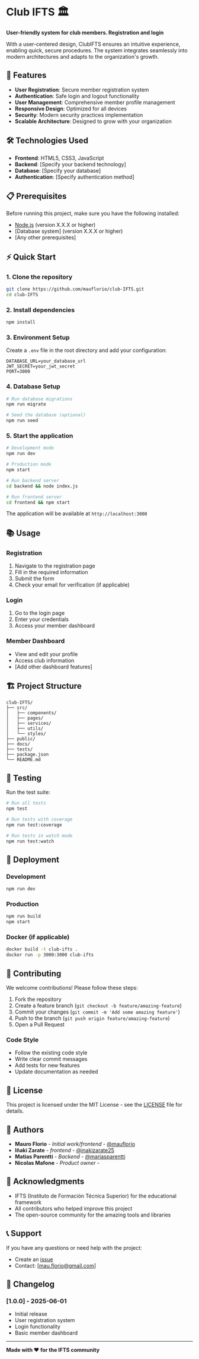 # Club IFTS 🏛️

**User-friendly system for club members. Registration and login**

With a user-centered design, ClubIFTS ensures an intuitive experience, enabling quick, secure procedures. The system integrates seamlessly into modern architectures and adapts to the organization's growth.

## 🚀 Features

- **User Registration**: Secure member registration system
- **Authentication**: Safe login and logout functionality
- **User Management**: Comprehensive member profile management
- **Responsive Design**: Optimized for all devices
- **Security**: Modern security practices implementation
- **Scalable Architecture**: Designed to grow with your organization

## 🛠️ Technologies Used

- **Frontend**: HTML5, CSS3, JavaScript
- **Backend**: [Specify your backend technology]
- **Database**: [Specify your database]
- **Authentication**: [Specify authentication method]

## 📋 Prerequisites

Before running this project, make sure you have the following installed:

- [Node.js](https://nodejs.org/) (version X.X.X or higher)
- [Database system] (version X.X.X or higher)
- [Any other prerequisites]

## ⚡ Quick Start

### 1. Clone the repository

```bash
git clone https://github.com/mauflorio/club-IFTS.git
cd club-IFTS
```

### 2. Install dependencies

```bash
npm install
```

### 3. Environment Setup

Create a `.env` file in the root directory and add your configuration:

```env
DATABASE_URL=your_database_url
JWT_SECRET=your_jwt_secret
PORT=3000
```

### 4. Database Setup

```bash
# Run database migrations
npm run migrate

# Seed the database (optional)
npm run seed
```

### 5. Start the application

```bash
# Development mode
npm run dev

# Production mode
npm start

# Run backend server
cd backend && node index.js

# Run frontend server
cd frontend && npm start
```

The application will be available at `http://localhost:3000`

## 📚 Usage

### Registration

1. Navigate to the registration page
2. Fill in the required information
3. Submit the form
4. Check your email for verification (if applicable)

### Login

1. Go to the login page
2. Enter your credentials
3. Access your member dashboard

### Member Dashboard

- View and edit your profile
- Access club information
- [Add other dashboard features]

## 🏗️ Project Structure

```
club-IFTS/
├── src/
│   ├── components/
│   ├── pages/
│   ├── services/
│   ├── utils/
│   └── styles/
├── public/
├── docs/
├── tests/
├── package.json
└── README.md
```

## 🧪 Testing

Run the test suite:

```bash
# Run all tests
npm test

# Run tests with coverage
npm run test:coverage

# Run tests in watch mode
npm run test:watch
```

## 🚀 Deployment

### Development

```bash
npm run dev
```

### Production

```bash
npm run build
npm start
```

### Docker (if applicable)

```bash
docker build -t club-ifts .
docker run -p 3000:3000 club-ifts
```

## 🤝 Contributing

We welcome contributions! Please follow these steps:

1. Fork the repository
2. Create a feature branch (`git checkout -b feature/amazing-feature`)
3. Commit your changes (`git commit -m 'Add some amazing feature'`)
4. Push to the branch (`git push origin feature/amazing-feature`)
5. Open a Pull Request

### Code Style

- Follow the existing code style
- Write clear commit messages
- Add tests for new features
- Update documentation as needed

## 📝 License

This project is licensed under the MIT License - see the [LICENSE](LICENSE) file for details.

## 👥 Authors

- **Mauro Florio** - *Initial work/frontend* - [@mauflorio](https://github.com/mauflorio)
- **Iñaki Zarate** -  *frontend* - [@inakizarate25](https://github.com/inakizarate25)
- **Matias Parentti** - *Backend* -  [@mariasparentti](https://github.com/MatiasParentti)
- **Nicolas Mafone** - *Product owner* - 


## 🙏 Acknowledgments

- IFTS (Instituto de Formación Técnica Superior) for the educational framework
- All contributors who helped improve this project
- The open-source community for the amazing tools and libraries

## 📞 Support

If you have any questions or need help with the project:

- Create an [issue](https://github.com/mauflorio/club-IFTS/issues)
- Contact: [mau.florio@gmail.com]

## 🔄 Changelog

### [1.0.0] - 2025-06-01
- Initial release
- User registration system
- Login functionality
- Basic member dashboard

---

**Made with ❤️ for the IFTS community**
